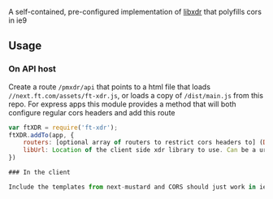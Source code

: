 A self-contained, pre-configured implementation of [libxdr](https://github.com/eligrey/libxdr) that polyfills cors in ie9

## Usage

### On API host

Create a route `/pmxdr/api` that points to a html file that loads `//next.ft.com/assets/ft-xdr.js`, or loads a copy of `/dist/main.js` from this repo. For express apps this module provides a method that will both configure regular cors headers and add this route

```js
var ftXDR = require('ft-xdr');
ftXDR.addTo(app, {
    routers: [optional array of routers to restrict cors headers to] (Default: app),
    libUrl: Location of the client side xdr library to use. Can be a url or the string 'local', which will load the library from the same domain as the api (Default: //next.ft.com/assets/ft-xdr.js - if you're not using this module on a next FT site please don't use this default)
})

### In the client

Include the templates from next-mustard and CORS should just work in ie9.

